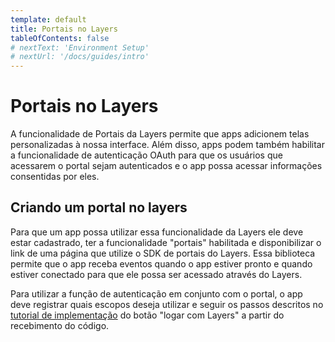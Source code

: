 ```yaml
---
template: default
title: Portais no Layers
tableOfContents: false
# nextText: 'Environment Setup'
# nextUrl: '/docs/guides/intro'
---
```


# Portais no Layers

A funcionalidade de Portais da Layers permite que apps adicionem telas personalizadas à nossa interface. Além disso, apps podem também habilitar a funcionalidade de autenticação OAuth para que os usuários que acessarem o portal sejam autenticados e o app possa acessar informações consentidas por eles.


## Criando um portal no layers

Para que um app possa utilizar essa funcionalidade da Layers ele deve estar cadastrado, ter a funcionalidade "portais" habilitada e disponibilizar o link de uma página que utilize o SDK <!--(link da página)--> de portais do Layers. Essa biblioteca permite que o app receba eventos quando o app estiver pronto e quando estiver conectado para que ele possa ser acessado através do Layers.

 Para utilizar a função de autenticação em conjunto com o portal, o app deve registrar quais escopos deseja utilizar e seguir os passos descritos no [tutorial de implementação](./../../sdk/como-colocar-o-botao-logar-com-layers#4-use-o-c-digo-para-obter-o-token) do botão "logar com Layers" a partir do recebimento do código.